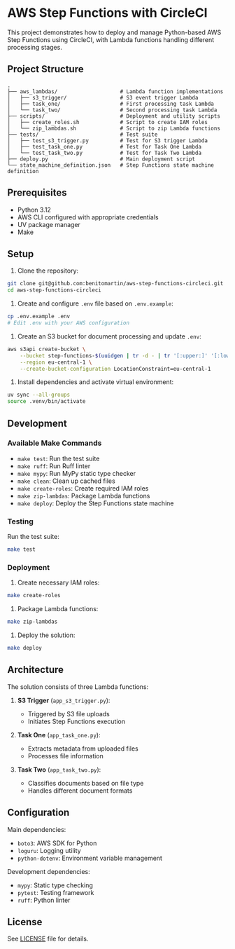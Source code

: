 # AWS Step Functions with CircleCI

This project demonstrates how to deploy and manage Python-based AWS Step Functions using CircleCI, with Lambda functions handling different processing stages.

## Project Structure

```text
.
├── aws_lambdas/                    # Lambda function implementations
│   ├── s3_trigger/                 # S3 event trigger Lambda
│   ├── task_one/                   # First processing task Lambda
│   └── task_two/                   # Second processing task Lambda
├── scripts/                        # Deployment and utility scripts
│   ├── create_roles.sh             # Script to create IAM roles
│   └── zip_lambdas.sh              # Script to zip Lambda functions
├── tests/                          # Test suite
│   ├── test_s3_trigger.py          # Test for S3 trigger Lambda
│   ├── test_task_one.py            # Test for Task One Lambda
│   └── test_task_two.py            # Test for Task Two Lambda
├── deploy.py                       # Main deployment script
└── state_machine_definition.json   # Step Functions state machine definition
```

## Prerequisites

- Python 3.12
- AWS CLI configured with appropriate credentials
- UV package manager
- Make

## Setup

1. Clone the repository:

```bash
git clone git@github.com:benitomartin/aws-step-functions-circleci.git
cd aws-step-functions-circleci
```

1. Create and configure `.env` file based on `.env.example`:

```bash
cp .env.example .env
# Edit .env with your AWS configuration
```

1. Create an S3 bucket for document processing and update `.env`:

```bash
aws s3api create-bucket \
    --bucket step-functions-$(uuidgen | tr -d - | tr '[:upper:]' '[:lower:]' ) \
    --region eu-central-1 \
    --create-bucket-configuration LocationConstraint=eu-central-1
```

1. Install dependencies and activate virtual environment:

```bash
uv sync --all-groups
source .venv/bin/activate
```

## Development

### Available Make Commands

- `make test`: Run the test suite
- `make ruff`: Run Ruff linter
- `make mypy`: Run MyPy static type checker
- `make clean`: Clean up cached files
- `make create-roles`: Create required IAM roles
- `make zip-lambdas`: Package Lambda functions
- `make deploy`: Deploy the Step Functions state machine

### Testing

Run the test suite:

```bash
make test
```

### Deployment

1. Create necessary IAM roles:

```bash
make create-roles
```

1. Package Lambda functions:

```bash
make zip-lambdas
```

1. Deploy the solution:

```bash
make deploy
```

## Architecture

The solution consists of three Lambda functions:

1. **S3 Trigger** (`app_s3_trigger.py`):
   - Triggered by S3 file uploads
   - Initiates Step Functions execution

2. **Task One** (`app_task_one.py`):
   - Extracts metadata from uploaded files
   - Processes file information

3. **Task Two** (`app_task_two.py`):
   - Classifies documents based on file type
   - Handles different document formats

## Configuration

Main dependencies:

- `boto3`: AWS SDK for Python
- `loguru`: Logging utility
- `python-dotenv`: Environment variable management

Development dependencies:

- `mypy`: Static type checking
- `pytest`: Testing framework
- `ruff`: Python linter

## License

See [LICENSE](LICENSE) file for details.
